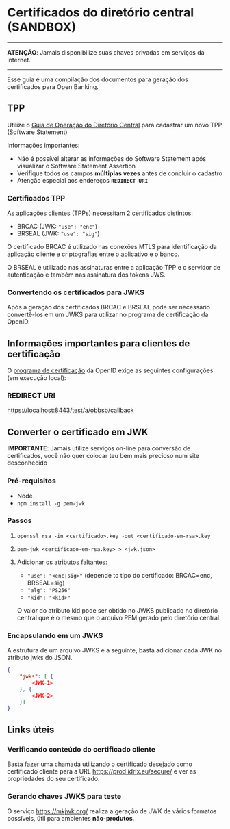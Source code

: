 # Certificados do diretório central (SANDBOX)

***

**ATENÇÃO**: Jamais disponibilize suas chaves privadas em serviços da internet.

***

Esse guia é uma compilação dos documentos para geração dos certificados para Open Banking.

## TPP

Utilize o [Guia de Operação do Diretório Central](https://openbanking-brasil.github.io/areadesenvolvedor/documents/OpenBanking-Guia_Operacao_Diretorio_Central.pdf) para cadastrar um novo TPP (Software Statement)

Informações importantes:

- Não é possível alterar as informações do Software Statement após visualizar o Software Statement Assertion
- Verifique todos os campos **múltiplas vezes** antes de concluir o cadastro
- Atenção especial aos endereços **`REDIRECT URI`**

### Certificados TPP

As aplicações clientes (TPPs) necessitam 2 certificados distintos:

- BRCAC (JWK: `"use": "enc"`)
- BRSEAL (JWK: `"use": "sig"`)

O certificado BRCAC é utilizado nas conexões MTLS para identificação da aplicação cliente e criptografias entre o aplicativo e o banco.

O BRSEAL é utilizado nas assinaturas entre a aplicação TPP e o servidor de autenticação e também nas  assinatura dos tokens JWS.

### Convertendo os certificados para JWKS

Após a geração dos certificados BRCAC e BRSEAL pode ser necessário convertê-los em um JWKS para utilizar no programa de certificação da OpenID.

## Informações importantes para clientes de certificação

O [programa de certificação](https://gitlab.com/openid/conformance-suite) da OpenID exige as seguintes configurações (em execução local):

### REDIRECT URI

<https://localhost:8443/test/a/obbsb/callback>

## Converter o certificado em JWK

**IMPORTANTE**: Jamais utilize serviços on-line para conversão de certificados, você não quer colocar teu bem mais precioso num site desconhecido

### Pré-requisitos

- Node
- `npm install -g pem-jwk`
  
### Passos

1. `openssl rsa -in <certificado>.key -out <certificado-em-rsa>.key`
2. `pem-jwk <certificado-em-rsa.key> > <jwk.json>`
3. Adicionar os atributos faltantes:
   - `"use": "<enc|sig>"` (depende to tipo do certificado: BRCAC=enc, BRSEAL=sig)
   - `"alg": "PS256"` 
   - `"kid": "<kid>"`

    O valor do atributo kid pode ser obtido no JWKS publicado no diretório central que é o mesmo que o arquivo PEM gerado pelo diretório central.

### Encapsulando em um JWKS

A estrutura de um arquivo JWKS é a seguinte, basta adicionar cada JWK no atributo jwks do JSON.

```JSON
{ 
    "jwks": [ {
        <JWK-1>
    }, {
        <JWK-2>
    }]
}
```

## Links úteis

### Verificando conteúdo do certificado cliente

Basta fazer uma chamada utilizando o certificado desejado como certificado cliente
para a URL <https://prod.idrix.eu/secure/> e ver as propriedades do seu certificado.

### Gerando chaves JWKS para teste

O serviço <https://mkjwk.org/> realiza a geração de JWK de vários formatos
possíveis, útil para ambientes **não-produtos**.
